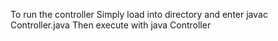 To run the controller
Simply load into directory and enter javac Controller.java
Then execute with java Controller
